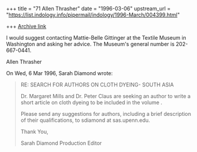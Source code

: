 +++
title = "71 Allen Thrasher"
date = "1996-03-06"
upstream_url = "https://list.indology.info/pipermail/indology/1996-March/004399.html"

+++
[Archive link](https://list.indology.info/pipermail/indology/1996-March/004399.html)

I would suggest contacting Mattie-Belle Gittinger at the Textile Museum 
in Washington and asking her advice.  The Museum's general number is 
202-667-0441.

Allen Thrasher


On Wed, 6 Mar 1996, Sarah Diamond wrote:

> RE:  SEARCH FOR AUTHORS ON CLOTH DYEING- SOUTH ASIA
> 
> Dr. Margaret Mills and Dr. Peter Claus are seeking an author to write a 
> short article on cloth dyeing to be included in the volume <South Asian
> Folklore: An Encyclopedia>.
>   
> Please send any suggestions for authors, including a brief description of 
> their qualifications, to sdiamond at sas.upenn.edu.
> 
> 
> Thank You,
> 
> Sarah Diamond
> Production Editor
> <South Asian Folklore: An Encyclopedia>
> 
> 
> 




